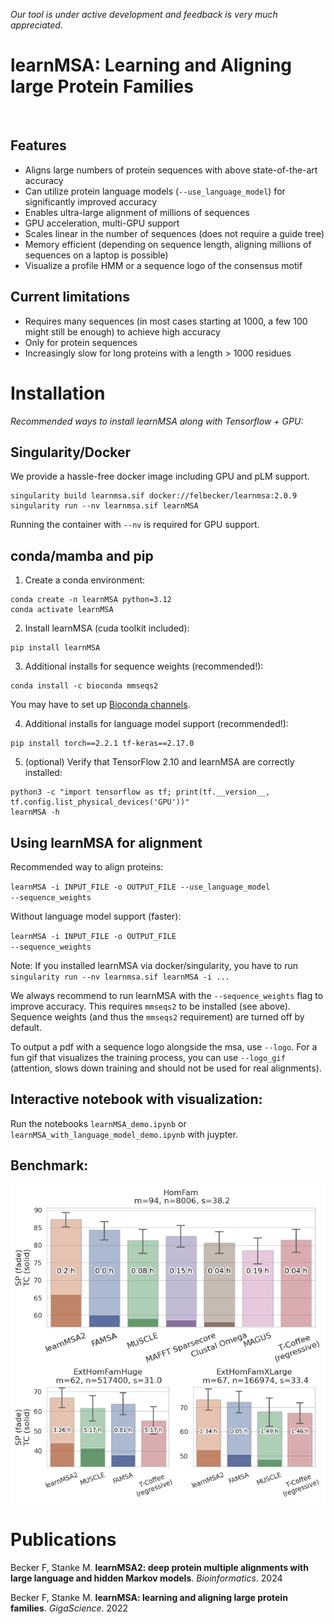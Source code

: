 *Our tool is under active development and feedback is very much appreciated.*

# learnMSA: Learning and Aligning large Protein Families

<img src="https://github.com/Gaius-Augustus/learnMSA/blob/main/logo/training_loop.gif" alt="" loop=infinite>

## Features

- Aligns large numbers of protein sequences with above state-of-the-art accuracy
- Can utilize protein language models (`--use_language_model`) for significantly improved accuracy
- Enables ultra-large alignment of millions of sequences 
- GPU acceleration, multi-GPU support
- Scales linear in the number of sequences (does not require a guide tree)
- Memory efficient (depending on sequence length, aligning millions of sequences on a laptop is possible)
- Visualize a profile HMM or a sequence logo of the consensus motif

## Current limitations

- Requires many sequences (in most cases starting at 1000, a few 100 might still be enough) to achieve high accuracy
- Only for protein sequences
- Increasingly slow for long proteins with a length > 1000 residues

# Installation

*Recommended ways to install learnMSA along with Tensorflow + GPU:*

## Singularity/Docker

We provide a hassle-free docker image including GPU and pLM support.

```
singularity build learnmsa.sif docker://felbecker/learnmsa:2.0.9
singularity run --nv learnmsa.sif learnMSA
```

Running the container with `--nv` is required for GPU support.

## conda/mamba and pip

1. Create a conda environment:

```
conda create -n learnMSA python=3.12
conda activate learnMSA
```

2. Install learnMSA (cuda toolkit included):

```
pip install learnMSA
```

3. Additional installs for sequence weights (recommended!):
   
```
conda install -c bioconda mmseqs2
```

You may have to set up [Bioconda channels](https://bioconda.github.io/).

4. Additional installs for language model support (recommended!):
   
```
pip install torch==2.2.1 tf-keras==2.17.0
```

5. (optional) Verify that TensorFlow 2.10 and learnMSA are correctly installed:

```
python3 -c "import tensorflow as tf; print(tf.__version__, tf.config.list_physical_devices('GPU'))"
learnMSA -h
```

## Using learnMSA for alignment

Recommended way to align proteins:

<code>learnMSA -i INPUT_FILE -o OUTPUT_FILE --use_language_model --sequence_weights</code>

Without language model support (faster):

<code>learnMSA -i INPUT_FILE -o OUTPUT_FILE --sequence_weights</code>

Note: If you installed learnMSA via docker/singularity, you have to run `singularity run --nv learnmsa.sif learnMSA -i ...`

We always recommend to run learnMSA with the `--sequence_weights` flag to improve accuracy. This requires `mmseqs2` to be installed (see above). Sequence weights (and thus the `mmseqs2` requirement) are turned off by default.

To output a pdf with a sequence logo alongside the msa, use `--logo`. For a fun gif that visualizes the training process, you can use `--logo_gif` (attention, slows down training and should not be used for real alignments).
  
## Interactive notebook with visualization:

Run the notebooks <code>learnMSA_demo.ipynb</code> or <code>learnMSA_with_language_model_demo.ipynb</code> with juypter.
  
## Benchmark:

![alt text](https://github.com/felbecker/snakeMSA/blob/main/plots/barplots.png?raw=true)

# Publications

Becker F, Stanke M. **learnMSA2: deep protein multiple alignments with large language and hidden Markov models**. *Bioinformatics*. 2024

Becker F, Stanke M. **learnMSA: learning and aligning large protein families**. *GigaScience*. 2022
